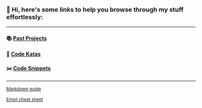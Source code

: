 ### 👋 Hi, here's some links to help you browse through my stuff effortlessly:
<hr/>
<!-- #### :seedling: [Current Project]() -->

#### :books: [Past Projects](kevinngth/kevinngth/blob/master/past-projects.md)

#### :sushi: [Code Katas](./code-katas.md)

#### :scissors: [Code Snippets](https://github.com/kevinngth/snippets)

<!--
To-do list:
fill up past projects and code katas page
-->
<hr/>
<sup><a href="https://github.com/adam-p/markdown-here/wiki/markdown-cheatsheet">Markdown guide</a></sup>

<sup><a href="https://www.webfx.com/tools/emoji-cheat-sheet/">Emoji cheat sheet</a></sup>
  
